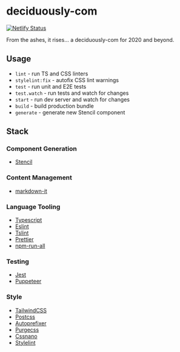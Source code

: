 # deciduously-com

[![Netlify Status](https://api.netlify.com/api/v1/badges/20d77095-f42f-4fee-985b-1912b26a242d/deploy-status)](https://app.netlify.com/sites/deciduously-com/deploys)

From the ashes, it rises... a deciduously-com for 2020 and beyond.

## Usage

- `lint` - run TS and CSS linters
- `stylelint:fix` - autofix CSS lint warnings
- `test` - run unit and E2E tests
- `test.watch` - run tests and watch for changes
- `start` - run dev server and watch for changes
- `build` - build production bundle
- `generate` - generate new Stencil component

## Stack

### Component Generation

- [Stencil](https://stenciljs.com/)

### Content Management

- [markdown-it](https://markdown-it.github.io/)

### Language Tooling

- [Typescript](https://www.typescriptlang.org/)
- [Eslint](https://eslint.org/)
- [Tslint](https://palantir.github.io/tslint/)
- [Prettier](https://prettier.io/)
- [npm-run-all](https://www.npmjs.com/package/npm-run-all)

### Testing

- [Jest](https://jestjs.io/)
- [Puppeteer](https://pptr.dev/)

### Style

- [TailwindCSS](https://tailwindcss.com/)
- [Postcss](https://postcss.org/)
- [Autoprefixer](https://github.com/postcss/autoprefixer)
- [Purgecss](https://purgecss.com/)
- [Cssnano](https://cssnano.co/)
- [Stylelint](https://stylelint.io/)
